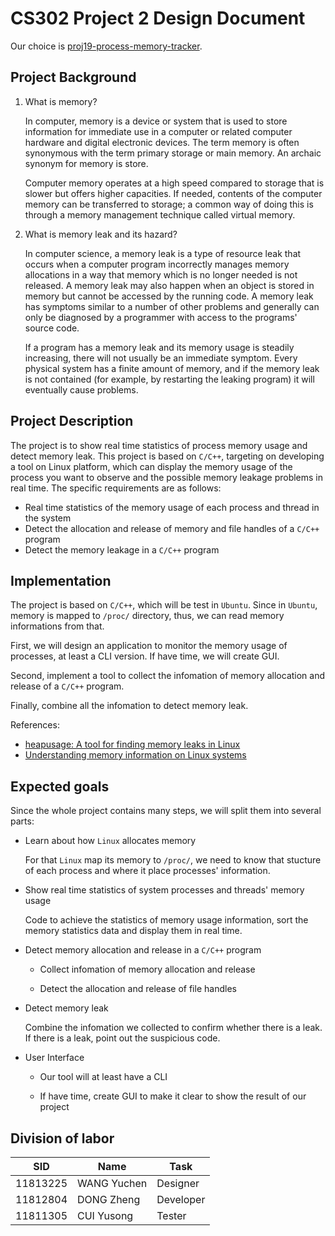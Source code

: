 # CS302 Project 2 Design Document

Our choice is [proj19-process-memory-tracker](https://github.com/oscomp/proj19-process-memory-tracker).

## Project Background

1. What is memory?

    In computer, memory is a device or system that is used to store information for immediate use in a computer or related computer hardware and digital electronic devices. The term memory is often synonymous with the term primary storage or main memory. An archaic synonym for memory is store.

    Computer memory operates at a high speed compared to storage that is slower but offers higher capacities. If needed, contents of the computer memory can be transferred to storage; a common way of doing this is through a memory management technique called virtual memory.

2. What is memory leak and its hazard?

    In computer science, a memory leak is a type of resource leak that occurs when a computer program incorrectly manages memory allocations in a way that memory which is no longer needed is not released. A memory leak may also happen when an object is stored in memory but cannot be accessed by the running code. A memory leak has symptoms similar to a number of other problems and generally can only be diagnosed by a programmer with access to the programs' source code.

    If a program has a memory leak and its memory usage is steadily increasing, there will not usually be an immediate symptom. Every physical system has a finite amount of memory, and if the memory leak is not contained (for example, by restarting the leaking program) it will eventually cause problems.

## Project Description

The project is to show real time statistics of process memory usage and detect memory leak. This project is based on `C/C++`, targeting on developing a tool on Linux platform, which can display the memory usage of the process you want to observe and the possible memory leakage problems in real time. The specific requirements are as follows:

- Real time statistics of the memory usage of each process and thread in the system
- Detect the allocation and release of memory and file handles of a `C/C++` program
- Detect the memory leakage in a `C/C++` program

## Implementation

The project is based on `C/C++`, which will be test in `Ubuntu`. Since in `Ubuntu`, memory is mapped to `/proc/` directory, thus, we can read memory informations from that.

First, we will design an application to monitor the memory usage of processes, at least a CLI version. If have time, we will create GUI.

Second, implement a tool to collect the infomation of memory allocation and release of a `C/C++` program.

Finally, combine all the infomation to detect memory leak.

References:

- [heapusage: A tool for finding memory leaks in Linux](https://github.com/d99kris/heapusage)
- [Understanding memory information on Linux systems](https://linux-audit.com/understanding-memory-information-on-linux-systems/)

## Expected goals

Since the whole project contains many steps, we will split them into several parts:

- Learn about how `Linux` allocates memory

    For that `Linux` map its memory to `/proc/`, we need to know that stucture of each process and where it place processes' information.

- Show real time statistics of system processes and threads' memory usage

    Code to achieve the statistics of memory usage information, sort the memory statistics data and display them in real time.

- Detect memory allocation and release in a `C/C++` program

    - Collect infomation of memory allocation and release

    - Detect the allocation and release of file handles

- Detect memory leak

    Combine the infomation we collected to confirm whether there is a leak. If there is a leak, point out the suspicious code.

- User Interface

    - Our tool will at least have a CLI

    - If have time, create GUI to make it clear to show the result of our project

## Division of labor

| SID      | Name        | Task      |
| -------- | ----------- | --------- |
| 11813225 | WANG Yuchen | Designer  |
| 11812804 | DONG Zheng  | Developer |
| 11811305 | CUI Yusong  | Tester    |
